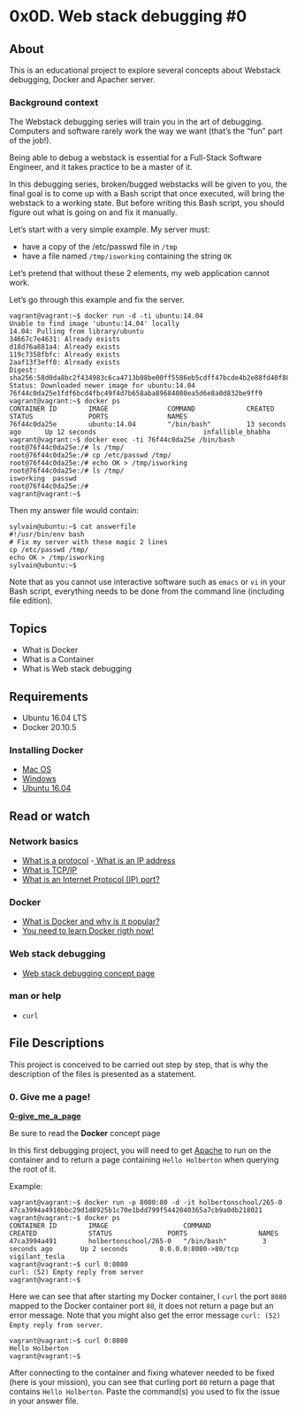 # 0x0D. Web stack debugging #0

## About

This is an educational project to explore several concepts about Webstack debugging, Docker and Apacher server.

### Background context

The Webstack debugging series will train you in the art of debugging. Computers and software rarely work the way we want (that’s the “fun” part of the job!).

Being able to debug a webstack is essential for a Full-Stack Software Engineer, and it takes practice to be a master of it.

In this debugging series, broken/bugged webstacks will be given to you, the final goal is to come up with a Bash script that once executed, will bring the webstack to a working state. But before writing this Bash script, you should figure out what is going on and fix it manually.

Let’s start with a very simple example. My server must:

- have a copy of the /etc/passwd file in `/tmp`
- have a file named `/tmp/isworking` containing the string `OK`

Let’s pretend that without these 2 elements, my web application cannot work.

Let’s go through this example and fix the server.


```
vagrant@vagrant:~$ docker run -d -ti ubuntu:14.04
Unable to find image 'ubuntu:14.04' locally
14.04: Pulling from library/ubuntu
34667c7e4631: Already exists
d18d76a881a4: Already exists
119c7358fbfc: Already exists
2aaf13f3eff0: Already exists
Digest: sha256:58d0da8bc2f434983c6ca4713b08be00ff5586eb5cdff47bcde4b2e88fd40f88
Status: Downloaded newer image for ubuntu:14.04
76f44c0da25e1fdf6bcd4fbc49f4d7b658aba89684080ea5d6e8a0d832be9ff9
vagrant@vagrant:~$ docker ps
CONTAINER ID        IMAGE               COMMAND             CREATED             STATUS              PORTS               NAMES
76f44c0da25e        ubuntu:14.04        "/bin/bash"         13 seconds ago      Up 12 seconds                           infallible_bhabha
vagrant@vagrant:~$ docker exec -ti 76f44c0da25e /bin/bash
root@76f44c0da25e:/# ls /tmp/
root@76f44c0da25e:/# cp /etc/passwd /tmp/
root@76f44c0da25e:/# echo OK > /tmp/isworking
root@76f44c0da25e:/# ls /tmp/
isworking  passwd
root@76f44c0da25e:/#
vagrant@vagrant:~$
```
Then my answer file would contain:

```
sylvain@ubuntu:~$ cat answerfile
#!/usr/bin/env bash
# Fix my server with these magic 2 lines
cp /etc/passwd /tmp/
echo OK > /tmp/isworking
sylvain@ubuntu:~$
```
Note that as you cannot use interactive software such as `emacs` or `vi` in your Bash script, everything needs to be done from the command line (including file edition).

## Topics

- What is Docker
- What is a Container
- What is Web stack debugging

## Requirements

- Ubuntu 16.04 LTS
- Docker 20.10.5

### Installing Docker
- [Mac OS](https://docs.docker.com/docker-for-mac/install/)
- [Windows](https://docs.docker.com/docker-for-windows/install/)
- [Ubuntu 16.04](https://www.digitalocean.com/community/tutorials/how-to-install-and-use-docker-on-ubuntu-16-04)

## Read or watch

### Network basics
- [What is a protocol](https://searchnetworking.techtarget.com/definition/protocol)
-[ What is an IP address](https://computer.howstuffworks.com/internet/basics/what-is-an-ip-address.htm)
- [What is TCP/IP](https://searchnetworking.techtarget.com/definition/TCP-IP)
- [What is an Internet Protocol (IP) port?](https://www.lifewire.com/port-numbers-on-computer-networks-817939)

### Docker
- [What is Docker and why is it popular?](https://www.zdnet.com/article/what-is-docker-and-why-is-it-so-darn-popular/)
- [You need to learn Docker rigth now!](https://www.youtube.com/watch?v=eGz9DS-aIeY)

### Web stack debugging
- [Web stack debugging concept page](https://intranet.hbtn.io/concepts/68)

### man or help
- `curl`

## File Descriptions

This project is conceived to be carried out step by step, that is why the description of the files is presented as a statement.

### 0. Give me a page!

**[0-give_me_a_page](0-give_me_a_page)**

Be sure to read the **Docker** concept page

In this first debugging project, you will need to get [Apache](https://en.wikipedia.org/wiki/Apache_HTTP_Server) to run on the container and to return a page containing `Hello Holberton` when querying the root of it.

Example:
```
vagrant@vagrant:~$ docker run -p 8080:80 -d -it holbertonschool/265-0
47ca3994a4910bbc29d1d8925b1c70e1bdd799f5442040365a7cb9a0db218021
vagrant@vagrant:~$ docker ps
CONTAINER ID        IMAGE                   COMMAND             CREATED             STATUS              PORTS                  NAMES
47ca3994a491        holbertonschool/265-0   "/bin/bash"         3 seconds ago       Up 2 seconds        0.0.0.0:8080->80/tcp   vigilant_tesla
vagrant@vagrant:~$ curl 0:8080
curl: (52) Empty reply from server
vagrant@vagrant:~$
```
Here we can see that after starting my Docker container, I `curl` the port `8080` mapped to the Docker container port `80`, it does not return a page but an error message. Note that you might also get the error message `curl: (52) Empty reply from server`.

```
vagrant@vagrant:~$ curl 0:8080
Hello Holberton
vagrant@vagrant:~$
```
After connecting to the container and fixing whatever needed to be fixed (here is your mission), you can see that curling port `80` return a page that contains `Hello Holberton`. Paste the command(s) you used to fix the issue in your answer file.